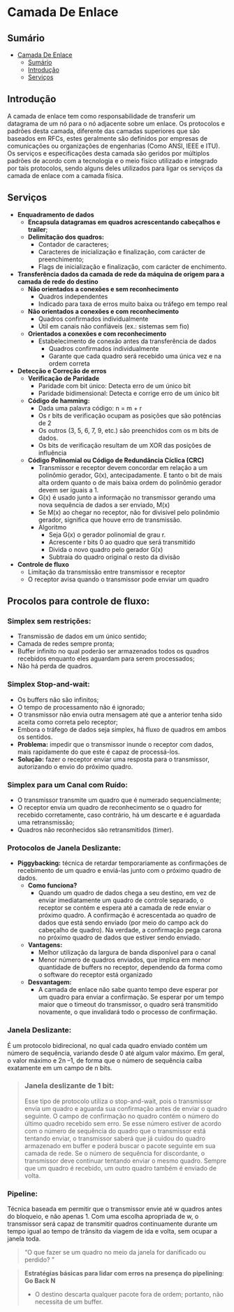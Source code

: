# Camada De Enlace

## Sumário
- [Camada De Enlace](#camada-de-enlace)
  - [Sumário](#sumário)
  - [Introdução](#introdução)
  - [Serviços](#serviços)


## Introdução

A camada de enlace tem como responsabilidade de transferir um datagrama de um nó para o nó adjacente sobre um enlace. Os protocolos e padrões desta camada, diferente das camadas superiores que são baseados em RFCs, estes geralmente são definidos por empresas de comunicações ou organizações de engenharias (Como ANSI, IEEE e ITU). Os serviços e especificações desta camada são geridos por múltiplos padrões de acordo com a tecnologia e o meio físico utilizado e integrado por tais protocolos, sendo alguns deles utilizados para ligar os serviços da camada de enlace com a camada física.

## Serviços

* **Enquadramento de dados**
  * **Encapsula datagramas em quadros acrescentando cabeçalhos e trailer**;
  * **Delimitação dos quadros:**
    *	Contador de caracteres;
    *	Caracteres de inicialização e finalização, com carácter de preenchimento;
    *	Flags de inicialização e finalização, com carácter de enchimento.
* **Transferência dados da camada de rede da máquina de origem para a camada de rede do destino**
  * **Não orientados a conexões e sem reconhecimento**
    * Quadros independentes
    * Indicado para taxa de erros muito baixa ou tráfego em tempo real
  * **Não orientados a conexões e com reconhecimento**
    * Quadros confirmados individualmente
    * Útil em canais não confiáveis (ex.: sistemas sem fio)
  * **Orientados a conexões e com reconhecimento**
    * Estabelecimento de conexão antes da transferência de dados
	  * Quadros confirmados individualmente
	  * Garante que cada quadro será recebido uma única vez e na ordem correta
* **Detecção e Correção de erros**
  * **Verificação de Paridade**
    * Paridade com bit único: Detecta erro de um único bit
    * Paridade bidimensional: Detecta e corrige erro de um único bit
  * **Código de hamming:**
    * Dada uma palavra código: n = m + r
    * Os r bits de verificação ocupam as posições que são potências de 2
    * Os outros (3, 5, 6, 7, 9, etc.) são preenchidos com os m bits de dados.
    * Os bits de verificação resultam de um XOR das posições de influência
  * **Código Polinomial ou Código de Redundância Cíclica (CRC)**
    * Transmissor e receptor devem concordar em relação a um polinômio gerador, G(x), antecipadamente. E tanto o bit de mais alta ordem quanto o de mais baixa ordem do polinômio gerador devem ser iguais a 1.
    * G(x) é usado junto a informação no transmissor gerando uma nova sequência de dados a ser enviado, M(x)
    * Se M(x) ao chegar no receptor, não for divisível pelo polinômio gerador, significa que houve erro de transmissão.
    * Algoritmo
      *	Seja G(x) o gerador polinomial de grau r. 
      *	Acrescente r bits 0 ao quadro que será transmitido
      *	Divida o novo quadro pelo gerador G(x)
      *	Subtraia do quadro original o resto da divisão
* **Controle de fluxo**
  * Limitação da transmissão entre transmissor e receptor
  * O receptor avisa quando o transmissor pode enviar um quadro

## Procolos para controle de fluxo:

### Simplex sem restrições:
* Transmissão de dados em um único sentido;
* Camada de redes sempre pronta;
* Buffer infinito no qual poderão ser armazenados todos os quadros recebidos enquanto eles aguardam para serem processados;
* Não há perda de quadros.

### Simplex Stop-and-wait:
* Os buffers não são infinitos;
* O tempo de processamento não é ignorado;
* O transmissor não envia outra mensagem até que a anterior tenha sido aceita como correta pelo receptor;
* Embora o tráfego de dados seja simplex, há fluxo de quadros em ambos os sentidos.
* **Problema:** impedir que o transmissor inunde o receptor com dados, mais rapidamente do que este é capaz de processá-los.
* **Solução:** fazer o receptor enviar uma resposta para o transmissor, autorizando o envio do próximo quadro.

### Simplex para um Canal com Ruído:
* O transmissor transmite um quadro que é numerado sequencialmente;
* O receptor envia um quadro de reconhecimento se o quadro for recebido corretamente, caso contrário, há um descarte e é aguardada uma retransmissão;
* Quadros não reconhecidos são retransmitidos (timer).

### Protocolos de Janela Deslizante:
* **Piggybacking:** técnica de retardar temporariamente as confirmações de recebimento de um quadro e enviá-las junto com o próximo quadro de dados. 
  * **Como funciona?**
    *	Quando um quadro de dados chega a seu destino, em vez de enviar imediatamente um quadro de controle separado, o receptor se contém e espera até a camada de rede enviar o próximo quadro. A confirmação é acrescentada ao quadro de dados que está sendo enviado (por meio do campo ack do cabeçalho de quadro). Na verdade, a confirmação pega carona no próximo quadro de dados que estiver sendo enviado. 
  * **Vantagens:** 
    *	Melhor utilização da largura de banda disponível para o canal
    *	Menor número de quadros enviados, que implica em menor quantidade de buffers no receptor, dependendo da forma como o software do receptor está organizado
  * **Desvantagem:**
    *	A camada de enlace não sabe quanto tempo deve esperar por um quadro para enviar a confirmação. Se esperar por um tempo maior que o timeout do transmissor, o quadro será transmitido novamente, o que invalidará todo o processo de confirmação.

### Janela Deslizante:
É um protocolo bidirecional, no qual cada quadro enviado contém um número de sequência, variando desde 0 até algum valor máximo. Em geral, o valor máximo e 2n –1, de forma que o número de sequência caiba exatamente em um campo de n bits. 

> ### Janela deslizante de 1 bit:
> Esse tipo de protocolo utiliza o stop-and-wait, pois o transmissor envia um quadro e aguarda sua confirmação antes de enviar o quadro seguinte. 
> O campo de confirmação no quadro contém o número do último quadro recebido sem erro. Se esse número estiver de acordo com o número de sequência do quadro que o transmissor está tentando enviar, o transmissor saberá que já cuidou do quadro armazenado em buffer e poderá buscar o pacote seguinte em sua camada de rede. Se o número de sequência for discordante, o transmissor deve continuar tentando enviar o mesmo quadro. Sempre que um quadro é recebido, um outro quadro também é enviado de volta.

### Pipeline:
Técnica baseada em permitir que o transmissor envie até w quadros antes do bloqueio, e não apenas 1. Com uma escolha apropriada de w, o transmissor será capaz de transmitir quadros continuamente durante um tempo igual ao tempo de trânsito da viagem de ida e volta, sem ocupar a janela toda. 

> “O que fazer se um quadro no meio da janela for danificado ou perdido? ”

> **Estratégias básicas para lidar com erros na presença do pipelining**:
> **Go Back N**
>   * O destino descarta qualquer pacote fora de ordem; portanto, não necessita de um buffer.
